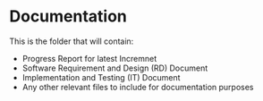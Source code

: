 # Documentation
This is the folder that will contain:
* Progress Report for latest Incremnet
* Software Requirement and Design (RD) Document
* Implementation and Testing (IT) Document
* Any other relevant files to include for documentation purposes
